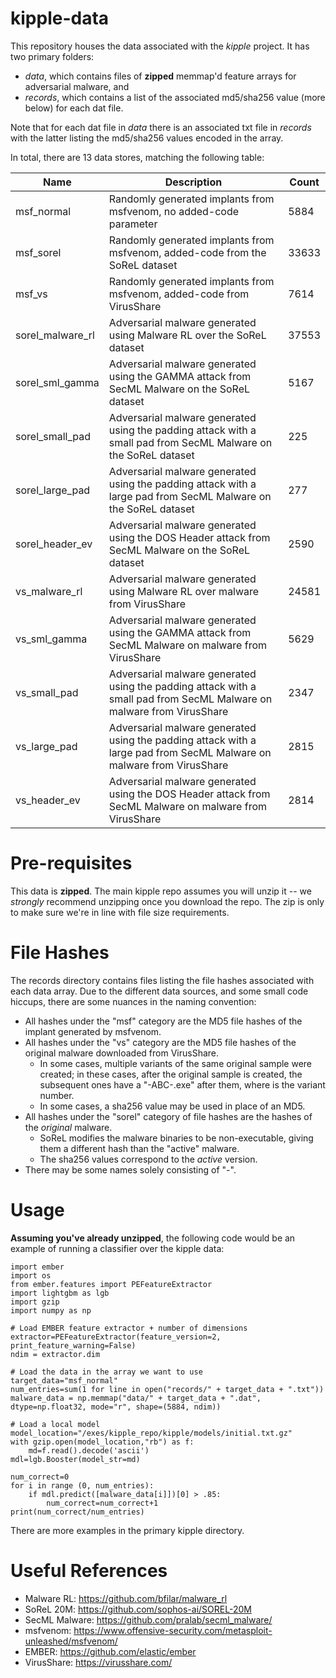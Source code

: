 # kipple-data
This repository houses the data associated with the _kipple_ project. It has two primary folders:

* _data_, which contains files of **zipped** memmap'd feature arrays for adversarial malware, and
* _records_, which contains a list of the associated md5/sha256 value (more below) for each dat file.

Note that for each dat file in _data_ there is an associated txt file in _records_ with the latter listing the md5/sha256 values encoded in the array.

In total, there are 13 data stores, matching the following table:

| Name      | Description | Count|
| ------------| ------------| ------------|
| msf_normal      | Randomly generated implants from msfvenom, no added-code parameter       | 5884|
| msf_sorel      | Randomly generated implants from msfvenom, added-code from the SoReL dataset       | 33633|
| msf_vs      | Randomly generated implants from msfvenom, added-code from VirusShare       | 7614|
| sorel_malware_rl | Adversarial malware generated using Malware RL over the SoReL dataset | 37553 |
| sorel_sml_gamma | Adversarial malware generated using the GAMMA attack from SecML Malware on the SoReL dataset | 5167|
| sorel_small_pad | Adversarial malware generated using the padding attack with a small pad from SecML Malware on the SoReL dataset | 225|
| sorel_large_pad | Adversarial malware generated using the padding attack with a large pad from SecML Malware on the SoReL dataset | 277|
| sorel_header_ev | Adversarial malware generated using the DOS Header attack from SecML Malware on the SoReL dataset | 2590 |
| vs_malware_rl | Adversarial malware generated using Malware RL over malware from VirusShare | 24581 |
| vs_sml_gamma | Adversarial malware generated using the GAMMA attack from SecML Malware on malware from VirusShare | 5629|
| vs_small_pad | Adversarial malware generated using the padding attack with a small pad from SecML Malware on malware from VirusShare | 2347|
| vs_large_pad | Adversarial malware generated using the padding attack with a large pad from SecML Malware on malware from VirusShare | 2815|
| vs_header_ev | Adversarial malware generated using the DOS Header attack from SecML Malware on malware from VirusShare | 2814 |

# Pre-requisites #
This data is **zipped**. The main kipple repo assumes you will unzip it -- we _strongly_ recommend unzipping once you download the repo. The zip is only to make sure we're in line with file size requirements.

# File Hashes #
The records directory contains files listing the file hashes associated with each data array. Due to the different data sources, and some small code hiccups, there are some nuances in the naming convention:

* All hashes under the "msf" category are the MD5 file hashes of the implant generated by msfvenom.
* All hashes under the "vs" category are the MD5 file hashes of the original malware downloaded from VirusShare. 
    * In some cases, multiple variants of the same original sample were created; in these cases, after the original sample is created, the subsequent ones have a "-ABC-<X>.exe" after them, where <X> is the variant number. 
    * In some cases, a sha256 value may be used in place of an MD5.
* All hashes under the "sorel" category of file hashes are the hashes of the _original_ malware.
    * SoReL modifies the malware binaries to be non-executable, giving them a different hash than the "active" malware.
    * The sha256 values correspond to the _active_ version.
* There may be some names solely consisting of "-<X>".


# Usage #
**Assuming you've already unzipped**, the following code would be an example of running a classifier over the kipple data:
```
import ember
import os
from ember.features import PEFeatureExtractor
import lightgbm as lgb
import gzip
import numpy as np

# Load EMBER feature extractor + number of dimensions
extractor=PEFeatureExtractor(feature_version=2, print_feature_warning=False)
ndim = extractor.dim

# Load the data in the array we want to use
target_data="msf_normal"
num_entries=sum(1 for line in open("records/" + target_data + ".txt"))
malware_data = np.memmap("data/" + target_data + ".dat", dtype=np.float32, mode="r", shape=(5884, ndim))

# Load a local model
model_location="/exes/kipple_repo/kipple/models/initial.txt.gz"
with gzip.open(model_location,"rb") as f:
    md=f.read().decode('ascii')
mdl=lgb.Booster(model_str=md)

num_correct=0
for i in range (0, num_entries):
    if mdl.predict([malware_data[i]])[0] > .85:
        num_correct=num_correct+1
print(num_correct/num_entries)

```
There are more examples in the primary kipple directory.

# Useful References #
* Malware RL: https://github.com/bfilar/malware_rl
* SoReL 20M: https://github.com/sophos-ai/SOREL-20M
* SecML Malware: https://github.com/pralab/secml_malware/
* msfvenom: https://www.offensive-security.com/metasploit-unleashed/msfvenom/
* EMBER: https://github.com/elastic/ember
* VirusShare: https://virusshare.com/
